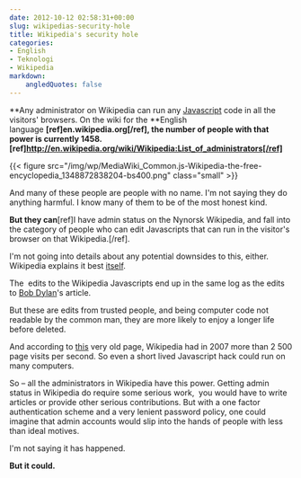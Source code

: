 ```yaml
---
date: 2012-10-12 02:58:31+00:00
slug: wikipedias-security-hole
title: Wikipedia's security hole
categories:
- English
- Teknologi
- Wikipedia
markdown:
    angledQuotes: false
---
```


**Any administrator on Wikipedia can run any [Javascript](http://en.wikipedia.org/wiki/MediaWiki:Common.js) code in all the visitors' browsers. On the wiki for the **English language **[ref]en.wikipedia.org[/ref], the number of people with that power is currently 1458.[ref]http://en.wikipedia.org/wiki/Wikipedia:List_of_administrators[/ref]**

{{< figure src="/img/wp/MediaWiki_Common.js-Wikipedia-the-free-encyclopedia_1348872838204-bs400.png" class="small" >}}

And many of these people are people with no name. I'm not saying they do anything harmful. I know many of them to be of the most honest kind.

<!--more-->

**But they can**[ref]I have admin status on the Nynorsk Wikipedia, and fall into the category of people who can edit Javascripts that can run in the visitor's browser on that Wikipedia.[/ref].

I'm not going into details about any potential downsides to this, either. Wikipedia explains it best [itself](http://en.wikipedia.org/wiki/JavaScript#Security).

The  edits to the Wikipedia Javascripts end up in the same log as the edits to [Bob Dylan](http://en.wikipedia.org/wiki/Bob_Dylan)'s article.

But these are edits from trusted people, and being computer code not readable by the common man, they are more likely to enjoy a longer life before deleted.

And according to [this](http://meta.wikimedia.org/wiki/Wikimedia_in_figures_-_Wikipedia) very old page, Wikipedia had in 2007 more than 2 500 page visits per second. So even a short lived Javascript hack could run on many computers.

So – all the administrators in Wikipedia have this power. Getting admin status in Wikipedia do require some serious work,  you would have to write articles or provide other serious contributions. But with a one factor authentication scheme and a very lenient password policy, one could imagine that admin accounts would slip into the hands of people with less than ideal motives.

I'm not saying it has happened.

**But it could.**
